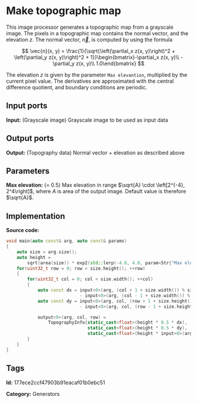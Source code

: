 # Make topographic map

This image processor generates a topographic map from a grayscale image. The pixels in a topographic map contains the normal vector, and the elevation $z$. The normal vector, $\vec{n}$, is computed by using the formula

$$ \vec{n}(x, y) = \frac{1}{\sqrt{\left(\partial_x z(x, y)\right)^2 + \left(\partial_y z(x, y)\right)^2 + 1}}\begin{bmatrix}-\partial_x z(x, y)\\ -\partial_y z(x, y)\\ 1.0\end{bmatrix} $$

The elevation $z$ is given by the parameter `Max elevantion`, multiplied by the current pixel value. The derivatives are approximated with the central difference quotient, and boundary conditions are periodic.

## Input ports

__Input:__ (Grayscale image) Grayscale image to be used as input data

## Output ports

__Output:__ (Topography data) Normal vector + elevation as described above

## Parameters

__Max elevation:__ (= 0.5) Max elevation in range $\sqrt{A} \cdot \left[2^{-4}, 2^4\right]$, where $A$ is area of the output image. Default value is therefore $\sqrt{A}$.

## Implementation

__Source code:__ 

```c++
void main(auto const& arg, auto const& params)
{
	auto size = arg.size();
	auto height =
	    sqrt(area(size)) * exp2(std::lerp(-4.0, 4.0, param<Str{"Max elevation"}>(params).value()));
	for(uint32_t row = 0; row < size.height(); ++row)
	{
		for(uint32_t col = 0; col < size.width(); ++col)
		{
			auto const dx = input<0>(arg, (col + 1 + size.width()) % size.width(), row)
			                - input<0>(arg, (col - 1 + size.width()) % size.width(), row);
			auto const dy = input<0>(arg, col, (row + 1 + size.height()) % size.height())
			                - input<0>(arg, col, (row - 1 + size.height()) % size.height());

			output<0>(arg, col, row) =
			    TopographyInfo{static_cast<float>(height * 0.5 * dx),
			                   static_cast<float>(height * 0.5 * dy),
			                   static_cast<float>(height * input<0>(arg, col, row))};
		}
	}
}
```

## Tags

__Id:__ 177ece2ccf47903b91eacaf01b0ebc51

__Category:__ Generators
